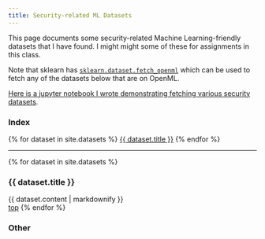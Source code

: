 ```yaml
---
title: Security-related ML Datasets
---
```


This page documents some security-related Machine Learning-friendly datasets that I have found. I might might some of these for assignments in this class.

Note that sklearn has [`sklearn.dataset.fetch_openml`](https://scikit-learn.org/stable/modules/generated/sklearn.datasets.fetch_openml.html) which can be used to fetch any of the datasets below that are on
OpenML.

[Here is a jupyter notebook I wrote demonstrating fetching various security datasets](https://github.com/deargle/deargle.github.io/blob/master/notebooks/ml_datasets_examples.ipynb).

### Index

{% for dataset in site.datasets %}
<a href='#{{ dataset.slug }}'>{{ dataset.title }}</a>
{% endfor %}

<hr/>

{% for dataset in site.datasets %}
<h3 id='{{ dataset.slug }}'>{{ dataset.title }}</h3>
<div>{{ dataset.content | markdownify }}</div>
<a href='#index'>top</a>
{% endfor %}
































### Other
